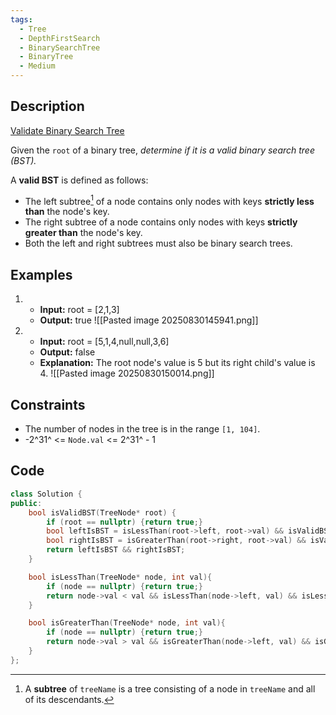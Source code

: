 ```yaml
---
tags:
  - Tree
  - DepthFirstSearch
  - BinarySearchTree
  - BinaryTree
  - Medium
---
```


## Description
[Validate Binary Search Tree](https://leetcode.com/problems/validate-binary-search-tree/description/)

Given the `root` of a binary tree, _determine if it is a valid binary search tree (BST)._

A **valid BST** is defined as follows:

- The left subtree[^1] of a node contains only nodes with keys **strictly less than** the node's key.
- The right subtree of a node contains only nodes with keys **strictly greater than** the node's key.
- Both the left and right subtrees must also be binary search trees.

## Examples
1. 
	- **Input:** root = [2,1,3]
	- **Output:** true
	![[Pasted image 20250830145941.png]]
2. 
	- **Input:** root = [5,1,4,null,null,3,6]
	- **Output:** false
	- **Explanation:** The root node's value is 5 but its right child's value is 4.
	![[Pasted image 20250830150014.png]]

## Constraints
- The number of nodes in the tree is in the range `[1, 104]`.
- -2^31^ <= `Node.val` <= 2^31^ - 1
## Code
```cpp
class Solution {
public:
    bool isValidBST(TreeNode* root) {
        if (root == nullptr) {return true;}
        bool leftIsBST = isLessThan(root->left, root->val) && isValidBST(root->left);
        bool rightIsBST = isGreaterThan(root->right, root->val) && isValidBST(root->right);
        return leftIsBST && rightIsBST;
    }

    bool isLessThan(TreeNode* node, int val){
        if (node == nullptr) {return true;}
        return node->val < val && isLessThan(node->left, val) && isLessThan(node->right, val);
    }

    bool isGreaterThan(TreeNode* node, int val){
        if (node == nullptr) {return true;}
        return node->val > val && isGreaterThan(node->left, val) && isGreaterThan(node->right, val);
    }
};
```

[^1]: A **subtree** of `treeName` is a tree consisting of a node in `treeName` and all of its descendants.
